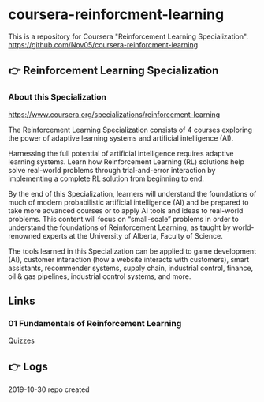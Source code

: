 ﻿# coursera-reinforcment-learning

This is a repository for Coursera "Reinforcement Learning Specialization".    
https://github.com/Nov05/coursera-reinforcment-learning   

## :point_right: Reinforcement Learning Specialization

### About this Specialization

https://www.coursera.org/specializations/reinforcement-learning

The Reinforcement Learning Specialization consists of 4 courses exploring the power of adaptive learning systems and artificial intelligence (AI).

Harnessing the full potential of artificial intelligence requires adaptive learning systems. Learn how Reinforcement Learning (RL) solutions help solve real-world problems through trial-and-error interaction by implementing a complete RL solution from beginning to end.

By the end of this Specialization, learners will understand the foundations of much of modern probabilistic artificial intelligence (AI) and be prepared to take more advanced courses or to apply AI tools and ideas to real-world problems. This content will focus on “small-scale” problems in order to understand the foundations of Reinforcement Learning, as taught by world-renowned experts at the University of Alberta, Faculty of Science.

The tools learned in this Specialization can be applied to game development (AI), customer interaction (how a website interacts with customers), smart assistants, recommender systems, supply chain, industrial control, finance, oil & gas pipelines, industrial control systems, and more.

## Links

### 01 Fundamentals of Reinforcement Learning  

[Quizzes](https://docs.google.com/document/d/17XmL2nXay6UqsaaCkEdhZAGrnuhW7t3mMeDUFtxnrX0/edit?usp=sharing)  
   
## :point_right: Logs

2019-10-30 repo created
